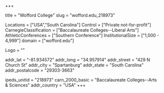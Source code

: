 
+++

title = "Wofford College"
slug = "wofford.edu_218973"

Locations = ["USA","South Carolina"]
Control = ["Private not-for-profit"]
CarnegieClassification = ["Baccalaureate Colleges--Liberal Arts"]
AthleticConferences = ["Southern Conference"]
InstitutionalSize = ["1,000 - 4,999"]
domain = ["wofford.edu"]

Logo = ""

addr_lat = "-81.934572"
addr_long = "34.957914"
addr_street = "429 N Church St"
addr_city = "Spartanburg"
addr_state = "South Carolina"
addr_postalcode = "29303-3663"

ipeds_unitid = "218973"
carn_2000_basic = "Baccalaureate Colleges--Arts & Sciences"
addr_country = "USA"
+++
    
